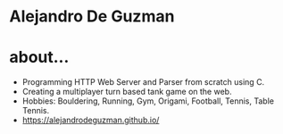 # Alejandro De Guzman

# about...

- Programming HTTP Web Server and Parser from scratch using C.
- Creating a multiplayer turn based tank game on the web.
- Hobbies: Bouldering, Running, Gym, Origami, Football, Tennis, Table Tennis.
- https://alejandrodeguzman.github.io/
